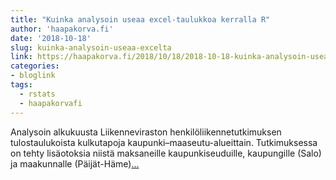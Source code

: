 ```yaml
---
title: "Kuinka analysoin useaa excel-taulukkoa kerralla R"
author: 'haapakorva.fi'
date: '2018-10-18'
slug: kuinka-analysoin-useaa-excelta
link: https://haapakorva.fi/2018/10/18/2018-10-18-kuinka-analysoin-useaa-excel-taulukkoa-kerralla-r-ll%C3%A4/
categories:
- bloglink
tags:
  - rstats
  - haapakorvafi
---
```


Analysoin alkukuusta Liikenneviraston henkilöliikennetutkimuksen tulostaulukoista kulkutapoja kaupunki–maaseutu-alueittain. Tutkimuksessa on tehty lisäotoksia niistä maksaneille kaupunkiseuduille, kaupungille (Salo) ja maakunnalle (Päijät-Häme)[... <i class="fas fa-external-link-alt"></i>](https://haapakorva.fi/2018/10/18/2018-10-18-kuinka-analysoin-useaa-excel-taulukkoa-kerralla-r-ll%C3%A4/)

